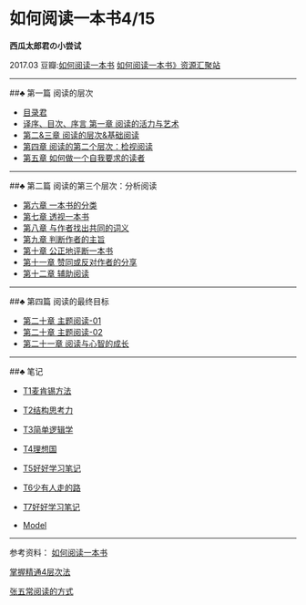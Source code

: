 # 如何阅读一本书4/15

**西瓜太郎君の小尝试**

2017.03
豆瓣:[如何阅读一本书](https://book.douban.com/subject/1013208/)
[如何阅读一本书》资源汇聚站]()
- - - - -----------------
##♣ 第一篇 阅读的层次

- [目录君](README.md)
- [译序、目次、序言 第一章 阅读的活力与艺术](001.md)
- [第二&三章 阅读的层次&基础阅读](002.md)
- [第四章 阅读的第二个层次：检视阅读](003.md)
- [第五章 如何做一个自我要求的读者](004.md)
- - - - -
##♣ 第二篇 阅读的第三个层次：分析阅读
- [第六章 一本书的分类](005.md)
- [第七章 透视一本书](006.md)
- [第八章 与作者找出共同的词义](007.md)
- [第九章 判断作者的主旨](008.md) 
- [第十章 公正地评断一本书](009.md)
- [第十一章 赞同或反对作者的分享](010.md)
- [第十二章 辅助阅读](011.md)
- - --
##♣ 第四篇 阅读的最终目标
- [第二十章 主题阅读-01](012.md)
- [第二十章 主题阅读-02](013.md)
- [第二十一章 阅读与心智的成长](014.md)
- - --
##♣ 笔记
- [T1麦肯锡方法](T1麦肯锡方法.md)
- [T2结构思考力](T2结构思考力.md)
- [T3简单逻辑学](T3简单逻辑学.md)
- [T4理想国](T4理想国.md)
- [T5好好学习笔记](T5好好学习笔记.md)
- [T6少有人走的路](T6少有人走的路.md)
- [T7好好学习笔记](T7好好学习笔记.md)

- [Model](model.md)

- - - - -----------------
参考资料：
[如何阅读一本书](http://htrab.com/)

[掌握精通4层次法](http://blog.hiddenwangcc.com/archives/2615)

[张五常阅读的方式](http://www.360doc.com/content/14/0715/22/17132703_394668367.shtml)
